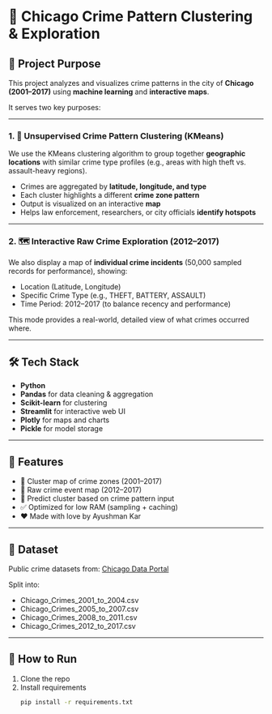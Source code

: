 # 🧠 Chicago Crime Pattern Clustering & Exploration

## 🎯 Project Purpose

This project analyzes and visualizes crime patterns in the city of **Chicago (2001–2017)** using **machine learning** and **interactive maps**.

It serves two key purposes:

---

### 1. 🔗 Unsupervised Crime Pattern Clustering (KMeans)

We use the KMeans clustering algorithm to group together **geographic locations** with similar crime type profiles (e.g., areas with high theft vs. assault-heavy regions).

- Crimes are aggregated by **latitude, longitude, and type**
- Each cluster highlights a different **crime zone pattern**
- Output is visualized on an interactive **map**
- Helps law enforcement, researchers, or city officials **identify hotspots**

---

### 2. 🗺️ Interactive Raw Crime Exploration (2012–2017)

We also display a map of **individual crime incidents** (50,000 sampled records for performance), showing:

- Location (Latitude, Longitude)
- Specific Crime Type (e.g., THEFT, BATTERY, ASSAULT)
- Time Period: 2012–2017 (to balance recency and performance)

This mode provides a real-world, detailed view of what crimes occurred where.

---

## 🛠 Tech Stack

- **Python**
- **Pandas** for data cleaning & aggregation
- **Scikit-learn** for clustering
- **Streamlit** for interactive web UI
- **Plotly** for maps and charts
- **Pickle** for model storage

---

## 📌 Features

- 📍 Cluster map of crime zones (2001–2017)
- 📌 Raw crime event map (2012–2017)
- 🧮 Predict cluster based on crime pattern input
- ✅ Optimized for low RAM (sampling + caching)
- ❤️ Made with love by Ayushman Kar

---

## 📂 Dataset

Public crime datasets from:
[Chicago Data Portal](https://data.cityofchicago.org/Public-Safety/Crimes-2001-to-Present/ijzp-q8t2)

Split into:
- Chicago_Crimes_2001_to_2004.csv
- Chicago_Crimes_2005_to_2007.csv
- Chicago_Crimes_2008_to_2011.csv
- Chicago_Crimes_2012_to_2017.csv

---

## 🚀 How to Run

1. Clone the repo
2. Install requirements  
   ```bash
   pip install -r requirements.txt
